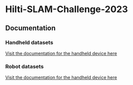 # Hilti-SLAM-Challenge-2023

## Documentation
### Handheld datasets
[Visit the documentation for the handheld device here](documentation/hardware/handheld/Overview.md)


### Robot datasets
[Visit the documentation for the handheld device here](documentation/hardware/handheld/Overview.md)

